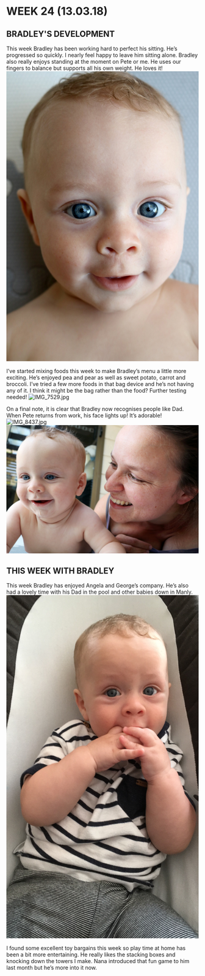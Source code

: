# WEEK 24 (13.03.18)

## BRADLEY'S DEVELOPMENT
This week Bradley has been working hard to perfect his sitting. He’s progressed so quickly. I nearly feel happy to leave him sitting alone. Bradley also really enjoys standing at the moment on Pete or me. He uses our fingers to balance but supports all his own weight. He loves it! 
![IMG_7483.jpg](IMG_7483.jpg "IMG_7483.jpg")

I’ve started mixing foods this week to make Bradley’s menu a little more exciting. He’s enjoyed pea and pear as well as sweet potato, carrot and broccoli. I’ve tried a few more foods in that bag device and he’s not having any of it. I think it might be the bag rather than the food? Further testing needed! 
![IMG_7529.jpg](IMG_7529.jpg "IMG_7529.jpg")

On a final note, it is clear that Bradley now recognises people like Dad. When Pete returns from work, his face lights up! It’s adorable! 
![IMG_8437.jpg](IMG_8437.jpg "IMG_8437.jpg")
![IMG_7434.jpg](IMG_7434.jpg "IMG_7434.jpg")

## THIS WEEK WITH BRADLEY
This week Bradley has enjoyed Angela and George’s company. He’s also had a lovely time with his Dad in the pool and other babies down in Manly.
![003.jpg](003.jpg "003.jpg")

I found some excellent toy bargains this week so play time at home has been a bit more entertaining. He really likes the stacking boxes and knocking down the towers I make. Nana introduced that fun game to him last month but he’s more into it now.
